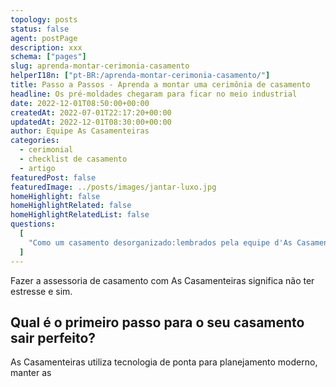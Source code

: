 ```yaml
---
topology: posts
status: false
agent: postPage
description: xxx
schema: ["pages"]
slug: aprenda-montar-cerimonia-casamento
helperI18n: ["pt-BR:/aprenda-montar-cerimonia-casamento/"]
title: Passo a Passos - Aprenda a montar uma cerimônia de casamento
headline: Os pré-moldades chegaram para ficar no meio industrial
date: 2022-12-01T08:50:00+00:00
createdAt: 2022-07-01T22:17:20+00:00
updatedAt: 2022-12-01T08:30:00+00:00
author: Equipe As Casamenteiras
categories:
  - cerimonial
  - checklist de casamento
  - artigo
featuredPost: false
featuredImage: ../posts/images/jantar-luxo.jpg
homeHighlight: false
homeHighlightRelated: false
homeHighlightRelatedList: false
questions:
  [
    "Como um casamento desorganizado:lembrados pela equipe d'As Casamenteiras no momento do casamento. ",
  ]
---
```


Fazer a assessoria de casamento com As Casamenteiras significa não ter estresse e sim.

## Qual é o primeiro passo para o seu casamento sair perfeito?

As Casamenteiras utiliza tecnologia de ponta para planejamento moderno, manter as
